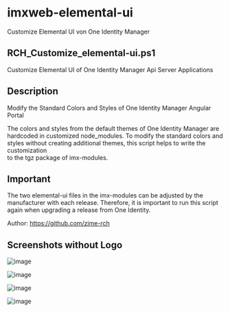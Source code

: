 # imxweb-elemental-ui
Customize Elemental UI von One Identity Manager

## RCH_Customize_elemental-ui.ps1

Customize Elemental UI of One Identity Manager Api Server Applications

## Description

Modify the Standard Colors and Styles of One Identity Manager Angular Portal

The colors and styles from the default themes of One Identity Manager
are hardcoded in customized node_modules. To modify the standard colors and styles
without creating additional themes, this script helps to write the customization  
to the tgz package of imx-modules.

## Important

The two elemental-ui files in the imx-modules can be adjusted by the manufacturer with each release. 
Therefore, it is important to run this script again when upgrading a release from One Identity.


Author: https://github.com/zime-rch

## Screenshots without Logo

![image](https://github.com/zime-rch/imxweb-elemental-ui/assets/107847248/bdba4ffe-f8a0-4e61-89a2-a6001694b689)

![image](https://github.com/zime-rch/imxweb-elemental-ui/assets/107847248/8753fb32-e8b8-4351-8c81-c8cf8b6097ee)

![image](https://github.com/zime-rch/imxweb-elemental-ui/assets/107847248/76380ac1-c24b-44e8-92d3-e8a09e4005d8)

![image](https://github.com/zime-rch/imxweb-elemental-ui/assets/107847248/d395edcc-001a-47e6-ad4f-3b79b6e62fbc)
